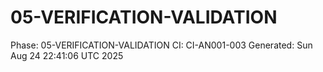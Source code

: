# 05-VERIFICATION-VALIDATION
Phase: 05-VERIFICATION-VALIDATION
CI: CI-AN001-003
Generated: Sun Aug 24 22:41:06 UTC 2025
